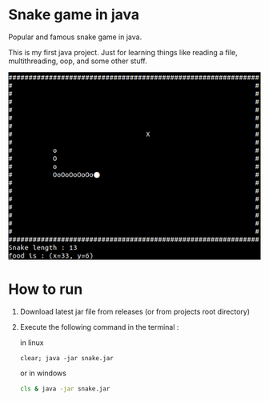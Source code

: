 # Snake game in java

Popular and famous snake game in java.

This is my first java project. Just for learning things like reading a file, multithreading, oop, and some other stuff.

![screenshot](./screenshot.png)

# How to run

1. Download latest jar file from releases (or from projects root directory)
1. Execute the following command in the terminal :
    
    in linux
    ```shell
    clear; java -jar snake.jar
    ```
    or in windows
    ```cmd
    cls & java -jar snake.jar
    ```
